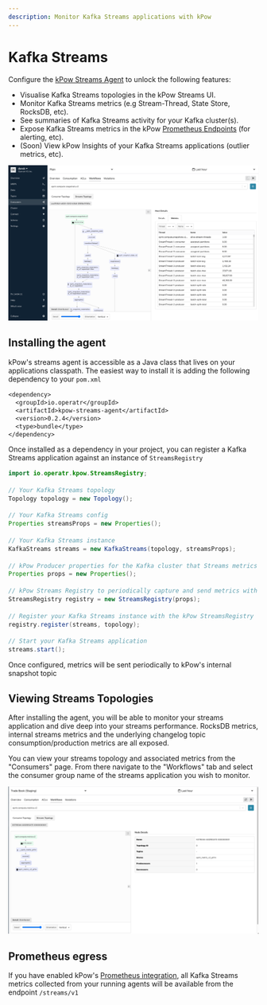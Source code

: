```yaml
---
description: Monitor Kafka Streams applications with kPow
---
```


# Kafka Streams

Configure the [kPow Streams Agent](https://github.com/operatr-io/kpow-streams-agent) to unlock the following features:

* Visualise Kafka Streams topologies in the kPow Streams UI.
* Monitor Kafka Streams metrics \(e.g Stream-Thread, State Store, RocksDB, etc\).
* See summaries of Kafka Streams activity for your Kafka cluster\(s\).
* Expose Kafka Streams metrics in the kPow [Prometheus Endpoints](https://docs.kpow.io/features/prometheus) \(for alerting, etc\).
* \(Soon\) View kPow Insights of your Kafka Streams applications \(outlier metrics, etc\).

![The kPow Streams UI](../.gitbook/assets/topology-ui.png)

## Installing the agent

kPow's streams agent is accessible as a Java class that lives on your applications classpath. The easiest way to install it is adding the following dependency to your `pom.xml`

```markup
<dependency>
  <groupId>io.operatr</groupId>
  <artifactId>kpow-streams-agent</artifactId>
  <version>0.2.4</version>
  <type>bundle</type>
</dependency>
```

Once installed as a dependency in your project, you can register a Kafka Streams application against an instance of `StreamsRegistry`

```java
import io.operatr.kpow.StreamsRegistry;

// Your Kafka Streams topology
Topology topology = new Topology(); 

// Your Kafka Streams config
Properties streamsProps = new Properties();
 
// Your Kafka Streams instance
KafkaStreams streams = new KafkaStreams(topology, streamsProps); 

// kPow Producer properties for the Kafka cluster that Streams metrics will be sent (and where kPow should be installed).
Properties props = new Properties(); 

// kPow Streams Registry to periodically capture and send metrics with the Producer properties above
StreamsRegistry registry = new StreamsRegistry(props);

// Register your Kafka Streams instance with the kPow StreamsRegistry
registry.register(streams, topology); 

// Start your Kafka Streams application
streams.start();
```

Once configured, metrics will be sent periodically to kPow's internal snapshot topic

## Viewing Streams Topologies

After installing the agent, you will be able to monitor your streams application and dive deep into your streams performance. RocksDB metrics, internal streams metrics and the underlying changelog topic consumption/production metrics are all exposed.

You can view your streams topology and associated metrics from the "Consumers" page. From there navigate to the "Workflows" tab and select the consumer group name of the streams application you wish to monitor.

![](../.gitbook/assets/screen-shot-2021-06-24-at-3.57.31-pm.png)

## Prometheus egress

If you have enabled kPow's [Prometheus integration](prometheus/), all Kafka Streams metrics collected from your running agents will be available from the endpoint `/streams/v1`

